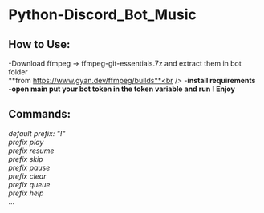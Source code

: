 # Python-Discord_Bot_Music<br />
## How to Use:<br />
-Download ffmpeg -> ffmpeg-git-essentials.7z and extract them in bot folder <br />
**from https://www.gyan.dev/ffmpeg/builds**<br />
-**install requirements**<br />
-**open main put your bot token in the token variable and run ! Enjoy**<br />
## Commands:<br />
*default prefix: "!"*<br />
*prefix play<br />*
*prefix resume<br />*
*prefix skip<br />*
*prefix pause<br />*
*prefix clear<br />*
*prefix queue<br />*
*prefix help<br />*
...
